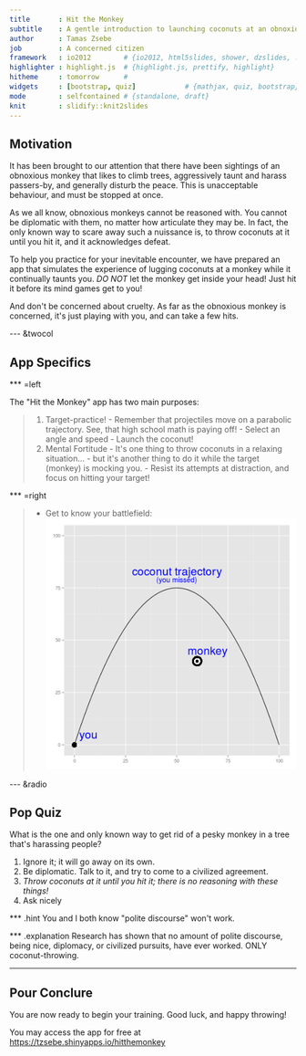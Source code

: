```yaml
---
title       : Hit the Monkey
subtitle    : A gentle introduction to launching coconuts at an obnoxious monkey
author      : Tamas Zsebe
job         : A concerned citizen
framework   : io2012        # {io2012, html5slides, shower, dzslides, ...}
highlighter : highlight.js  # {highlight.js, prettify, highlight}
hitheme     : tomorrow      #
widgets     : [bootstrap, quiz]            # {mathjax, quiz, bootstrap}
mode        : selfcontained # {standalone, draft}
knit        : slidify::knit2slides
---
```


## Motivation

It has been brought to our attention that there have been sightings of an obnoxious monkey that likes to climb trees, aggressively taunt and harass passers-by, and generally disturb the peace. This is unacceptable behaviour, and must be stopped at once.

As we all know, obnoxious monkeys cannot be reasoned with. You cannot be diplomatic with them, no matter how articulate they may be. In fact, the only known way to scare away such a nuissance is, to throw coconuts at it until you hit it, and it acknowledges defeat.

To help you practice for your inevitable encounter, we have prepared an app that simulates the experience of lugging coconuts at a monkey while it continually taunts you. _DO NOT_ let the monkey get inside your head! Just hit it before its mind games get to you!

And don't be concerned about cruelty. As far as the obnoxious monkey is concerned, it's just playing with you, and can take a few hits.

--- &twocol

## App Specifics

*** =left

The "Hit the Monkey" app has two main purposes:

> 1. Target-practice!
    - Remember that projectiles move on a parabolic trajectory. See, that high school math is paying off!
    - Select an angle and speed
    - Launch the coconut!
> 2. Mental Fortitude
    - It's one thing to throw coconuts in a relaxing situation...
    - but it's another thing to do it while the target (monkey) is mocking you.
    - Resist its attempts at distraction, and focus on hitting your target!

*** =right

> * Get to know your battlefield:
![plot of chunk test_plot](assets/fig/test_plot-1.png) 

--- &radio

## Pop Quiz

What is the one and only known way to get rid of a pesky monkey in a tree that's harassing people?

1. Ignore it; it will go away on its own.
2. Be diplomatic. Talk to it, and try to come to a civilized agreement.
3. _Throw coconuts at it until you hit it; there is no reasoning with these things!_
4. Ask nicely

*** .hint
You and I both know "polite discourse" won't work.

*** .explanation
Research has shown that no amount of polite discourse, being nice, diplomacy, or civilized pursuits, have ever worked. ONLY coconut-throwing.

---

## Pour Conclure

You are now ready to begin your training. Good luck, and happy throwing!

You may access the app for free at https://tzsebe.shinyapps.io/hitthemonkey



